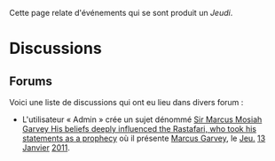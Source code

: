 <!-- TITLE: Jeudi -->
<!-- SUBTITLE: Événements datés un Jeudi -->

Cette page relate d'événements qui se sont produit un *Jeudi*.

# Discussions
## Forums
Voici une liste de discussions qui ont eu lieu dans divers forum :
* L'utilisateur « Admin » crée un sujet dénommé [Sir Marcus Mosiah Garvey His beliefs deeply influenced the Rastafari, who took his statements as a prophecy](http://join.clubme.net/t26-sir-marcus-mosiah-garvey-his-beliefs-deeply-influenced-the-rastafari-who-took-his-statements-as-a-prophecy#26) où il présente [Marcus Garvey](/personnalite/homme/polymathe/caraibes/midi/colonie/xamayca/marcus-gavey), le [Jeu.](histoire/date/calendrier-gregorien/par-jour-de-la-semaine/jeudi) [13](/histoire/date/calendrier-gregorien/par-jour/13) [Janvier](/histoire/date/calendrier-gregorien/par-mois/janvier) [2011](/histoire/date/calendrier-gregorien/par-annee/2011).